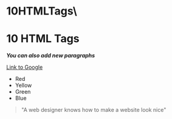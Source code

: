 # 10HTMLTags\
<!doctype html>
<html>
    <head>
        <title></title>
    </head>
    <body>
        <h1>10 HTML Tags</h1>
        <p><i><b>You can also add new paragraphs</b></i></p>
        <p><a href="http://www.google.com">Link to Google</a></p>
        <p><ul>
        <li>Red</li>
        <li>Yellow</li>
        <li>Green</li>
        <li>Blue</li>
        </ul>
        </p>
        <blockquote>"A web designer knows how to make a website look nice"</blockquote>
    </body>
</html>
